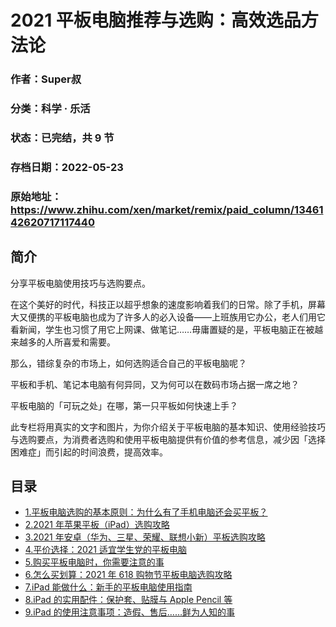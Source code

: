 # 2021 平板电脑推荐与选购：高效选品方法论

### 作者：Super叔

### 分类：科学 · 乐活

### 状态：已完结，共 9 节

### 存档日期：2022-05-23

### 原始地址：https://www.zhihu.com/xen/market/remix/paid_column/1346142620717117440


## 简介
分享平板电脑使用技巧与选购要点。


在这个美好的时代，科技正以超乎想象的速度影响着我们的日常。除了手机，屏幕大又便携的平板电脑也成为了许多人的必入设备——上班族用它办公，老人们用它看新闻，学生也习惯了用它上网课、做笔记……毋庸置疑的是，平板电脑正在被越来越多的人所喜爱和需要。


那么，错综复杂的市场上，如何选购适合自己的平板电脑呢？


平板和手机、笔记本电脑有何异同，又为何可以在数码市场占据一席之地？


平板电脑的「可玩之处」在哪，第一只平板如何快速上手？


此专栏将用真实的文字和图片，为你介绍关于平板电脑的基本知识、使用经验技巧与选购要点，为消费者选购和使用平板电脑提供有价值的参考信息，减少因「选择困难症」而引起的时间浪费，提高效率。




## 目录
- [1.平板电脑选购的基本原则：为什么有了手机电脑还会买平板？](1.平板电脑选购的基本原则：为什么有了手机电脑还会买平板？.md)
- [2.2021 年苹果平板（iPad）选购攻略](2.2021%20年苹果平板（iPad）选购攻略.md)
- [3.2021 年安卓（华为、三星、荣耀、联想小新）平板选购攻略](3.2021%20年安卓（华为、三星、荣耀、联想小新）平板选购攻略.md)
- [4.平价选择：2021 适宜学生党的平板电脑](4.平价选择：2021%20适宜学生党的平板电脑.md)
- [5.购买平板电脑时，你需要注意的事](5.购买平板电脑时，你需要注意的事.md)
- [6.怎么买划算：2021 年 618 购物节平板电脑选购攻略](6.怎么买划算：2021%20年%20618%20购物节平板电脑选购攻略.md)
- [7.iPad 能做什么：新手的平板电脑使用指南](7.iPad%20能做什么：新手的平板电脑使用指南.md)
- [8.iPad 的实用配件：保护套、贴膜与 Apple Pencil 等](8.iPad%20的实用配件：保护套、贴膜与%20Apple%20Pencil%20等.md)
- [9.iPad 的使用注意事项：造假、售后……鲜为人知的事](9.iPad%20的使用注意事项：造假、售后……鲜为人知的事.md)
